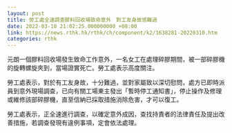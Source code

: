 ```yaml
---
layout: post
title: 勞工處全速調查膠料回收場致命意外　對工友身故感難過
date: 2022-03-10 21:02:25.000000000 +08:00
link: https://news.rthk.hk/rthk/ch/component/k2/1638281-20220310.htm
categories: rthk
---
```


元朗一個膠料回收場發生致命工作意外，一名女工在處理碎膠期間，被一部碎膠機的旋轉螺旋夾到，當場證實死亡。勞工處表示高度關注。

勞工處表示，對於有工友身故，十分難過，並對家屬致以深切慰問，處方已即時派員到意外現場調查，已向有關工場東主發出「暫時停工通知書」，停止操作及修理或維修該部碎膠機，直至信納已採取措施消除危害，才可以復工。

勞工處表示，正全速進行調查，以確定意外成因，查找持責者的法律責任及提出改善措施，若調查發現有違例事項，定會依法處理。
